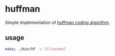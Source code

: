 huffman
=======

Simple implementation of [huffman coding algorithm](https://www.cs.auckland.ac.nz/~jmor159/PLDS210/huffman.html).

usage
-----

```bash
make; ./bin/hf -c [filename]
```
